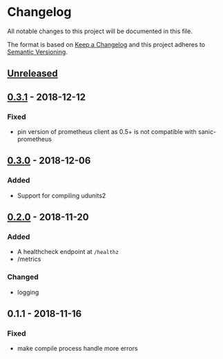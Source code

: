 # Changelog
All notable changes to this project will be documented in this file.

The format is based on [Keep a Changelog](http://keepachangelog.com/en/1.0.0/)
and this project adheres to [Semantic Versioning](http://semver.org/spec/v2.0.0.html).

## [Unreleased]

## [0.3.1] - 2018-12-12
### Fixed
- pin version of prometheus client as 0.5+ is not compatible with sanic-prometheus

## [0.3.0] - 2018-12-06
### Added
- Support for compiling udunits2

## [0.2.0] - 2018-11-20
### Added
- A healthcheck endpoint at `/healthz`
- /metrics

### Changed
- logging

## 0.1.1 - 2018-11-16
### Fixed
- make compile process handle more errors

[unreleased]: https://github.com/:ministryofjustice/analytics-platform-cran-proxy/compare/v0.3.1...HEAD
[0.3.1]: https://github.com/ministryofjustice/analytics-platform-cran-proxy/compare/v0.3.0...v0.3.1
[0.3.0]: https://github.com/ministryofjustice/analytics-platform-cran-proxy/compare/v0.2.0...v0.3.0
[0.2.0]: https://github.com/ministryofjustice/analytics-platform-cran-proxy/compare/v0.1.1...v0.2.0
